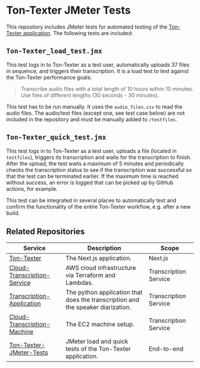 # Ton-Texter JMeter Tests

This repository includes JMeter tests for automated testing of the [Ton-Texter application](https://github.com/hanneskoksch/ton-texter). The following tests are included:



## `Ton-Texter_load_test.jmx`

This test logs in to Ton-Texter as a test user, automatically uploads 37 files in sequence, and triggers their transcription.
It is a load test to test against the Ton-Texter performance goals:

> Transcribe audio files with a total length of 10 hours within 10 minutes. 
> Use files of different lengths (30 seconds - 30 minutes).

This test has to be run manually. It uses the `audio_files.csv` to read the audio files. The audio/test files (except one, see test case below) are not included in the repository and must be manually added to `/testfiles`.



## `Ton-Texter_quick_test.jmx`

This test logs in to Ton-Texter as a test user, uploads a file (located in `testfiles`), triggers its transcription and waits for the transcription to finish. After the upload, the test waits a maximum of 5 minutes and periodically checks the transcription status to see if the transcription was successful so that the test can be terminated earlier. If the maximum time is reached without success, an error is logged that can be picked up by GitHub actions, for example. 

This test can be integrated in several places to automatically test and confirm the functionality of the entire Ton-Texter workflow, e.g. after a new build. 

## Related Repositories

| Service                                                      | Description                                                  | Scope                 |
| ------------------------------------------------------------ | ------------------------------------------------------------ | --------------------- |
| [Ton-Texter](https://github.com/hanneskoksch/ton-texter) | The Next.js application.          | Next.js |
| [Cloud-Transcription-Service](https://github.com/ns144/Cloud-Transcription-Service) | AWS cloud infrastructure via Terraform and Lambdas.          | Transcription Service |
| [Transcription-Application](https://github.com/ns144/Transcription-Application) | The python application that does the transcription and the speaker diarization. | Transcription Service |
| [Cloud-Transcription-Machine](https://github.com/ns144/Cloud-Transcription-Machine) | The EC2 machine setup.                                       | Transcription Service |
| [Ton-Texter-JMeter-Tests](https://github.com/hanneskoksch/Ton-Texter-JMeter-Tests) | JMeter load and quick tests of the Ton-Texter application.   | End-to-end            |

